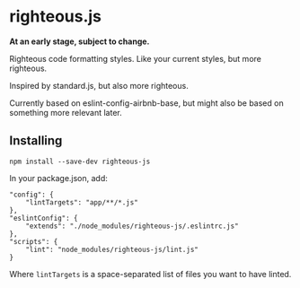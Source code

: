 # righteous.js

**At an early stage, subject to change.**

Righteous code formatting styles. Like your current styles, but more righteous.

Inspired by standard.js, but also more righteous.

Currently based on eslint-config-airbnb-base, but might also be based on something more relevant later.

## Installing

`npm install --save-dev righteous-js`

In your package.json, add:

```
"config": {
    "lintTargets": "app/**/*.js"
},
"eslintConfig": {
    "extends": "./node_modules/righteous-js/.eslintrc.js"
},
"scripts": {
    "lint": "node_modules/righteous-js/lint.js"
}
```

Where `lintTargets` is a space-separated list of files you want to have linted.
